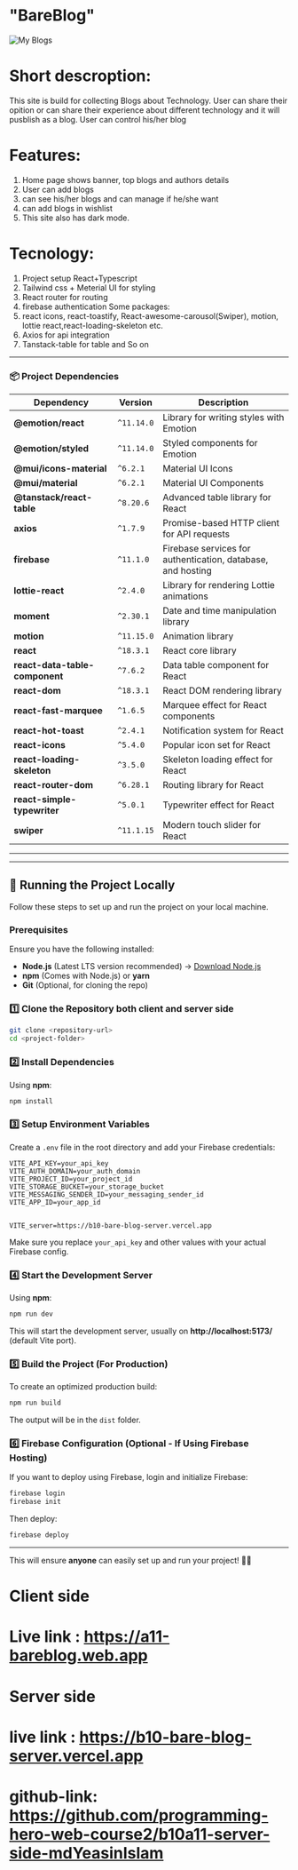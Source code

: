 # "BareBlog"

![My Blogs](https://i.ibb.co.com/gLrbjxMw/bare-Blogs.png)


# Short descroption:
This site is build for collecting Blogs about Technology. User can share their opition or can share their experience about different technology and it will pusblish as a blog.
User can control his/her blog

# Features:
1. Home page shows banner, top blogs and authors details 
2. User can add blogs 
3. can see his/her blogs and can manage if he/she want
4. can add blogs in wishlist
5. This site also has dark mode.
    

# Tecnology:
1. Project setup React+Typescript 
2. Tailwind css + Meterial UI for styling
3. React router for routing
4. firebase authentication
 Some packages:
5. react icons, react-toastify, React-awesome-carousol(Swiper), motion, lottie react,react-loading-skeleton  etc.
6. Axios for api integration
7. Tanstack-table for table and So on


---

### 📦 Project Dependencies

| Dependency | Version | Description |
|------------|---------|-------------|
| **@emotion/react** | `^11.14.0` | Library for writing styles with Emotion |
| **@emotion/styled** | `^11.14.0` | Styled components for Emotion |
| **@mui/icons-material** | `^6.2.1` | Material UI Icons |
| **@mui/material** | `^6.2.1` | Material UI Components |
| **@tanstack/react-table** | `^8.20.6` | Advanced table library for React |
| **axios** | `^1.7.9` | Promise-based HTTP client for API requests |
| **firebase** | `^11.1.0` | Firebase services for authentication, database, and hosting |
| **lottie-react** | `^2.4.0` | Library for rendering Lottie animations |
| **moment** | `^2.30.1` | Date and time manipulation library |
| **motion** | `^11.15.0` | Animation library |
| **react** | `^18.3.1` | React core library |
| **react-data-table-component** | `^7.6.2` | Data table component for React |
| **react-dom** | `^18.3.1` | React DOM rendering library |
| **react-fast-marquee** | `^1.6.5` | Marquee effect for React components |
| **react-hot-toast** | `^2.4.1` | Notification system for React |
| **react-icons** | `^5.4.0` | Popular icon set for React |
| **react-loading-skeleton** | `^3.5.0` | Skeleton loading effect for React |
| **react-router-dom** | `^6.28.1` | Routing library for React |
| **react-simple-typewriter** | `^5.0.1` | Typewriter effect for React |
| **swiper** | `^11.1.15` | Modern touch slider for React |

---

---

## 🚀 Running the Project Locally  

Follow these steps to set up and run the project on your local machine.  

### **Prerequisites**  
Ensure you have the following installed:  
- **Node.js** (Latest LTS version recommended) → [Download Node.js](https://nodejs.org/)  
- **npm** (Comes with Node.js) or **yarn**  
- **Git** (Optional, for cloning the repo)  

### **1️⃣ Clone the Repository both client and server side**  
```sh
git clone <repository-url>
cd <project-folder>
```

### **2️⃣ Install Dependencies**  
Using **npm**:  
```sh
npm install
```


### **3️⃣ Setup Environment Variables**  
Create a `.env` file in the root directory and add your Firebase credentials:  
```env
VITE_API_KEY=your_api_key
VITE_AUTH_DOMAIN=your_auth_domain
VITE_PROJECT_ID=your_project_id
VITE_STORAGE_BUCKET=your_storage_bucket
VITE_MESSAGING_SENDER_ID=your_messaging_sender_id
VITE_APP_ID=your_app_id


VITE_server=https://b10-bare-blog-server.vercel.app
```

Make sure you replace `your_api_key` and other values with your actual Firebase config.  

### **4️⃣ Start the Development Server**  
Using **npm**:  
```sh
npm run dev
```

This will start the development server, usually on **http://localhost:5173/** (default Vite port).  

### **5️⃣ Build the Project (For Production)**  
To create an optimized production build:  
```sh
npm run build
```

The output will be in the `dist` folder.  

### **6️⃣ Firebase Configuration (Optional - If Using Firebase Hosting)**  
If you want to deploy using Firebase, login and initialize Firebase:  
```sh
firebase login
firebase init
```
Then deploy:  
```sh
firebase deploy
```

---

This will ensure **anyone** can easily set up and run your project! 🚀🔥  

# Client side 
# Live link : https://a11-bareblog.web.app

# Server side 
# live link : https://b10-bare-blog-server.vercel.app

# github-link: https://github.com/programming-hero-web-course2/b10a11-server-side-mdYeasinIslam